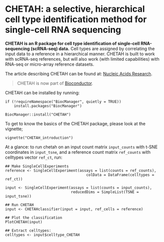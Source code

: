 # CHETAH: a selective, hierarchical cell type identification method for single-cell RNA sequencing
__CHETAH is an R package for cell type identification of single-cell RNA-sequencing (scRNA-seq) data.__
Cell types are assigned by correlating the input data to a reference in a hierarchical manner. CHETAH is built to work with scRNA-seq references, but will also work (with limited capabilities) with RNA-seq or micro-array reference datasets.


The article describing CHETAH can be found at: [Nucleic Acids Research](https://academic.oup.com/nar/advance-article/doi/10.1093/nar/gkz543/5521789?searchresult=1).  

> CHETAH is now part of [Bioconductor](https://www.bioconductor.org/packages/release/bioc/html/CHETAH.html).  

CHETAH can be installed by running:
```{r echo=TRUE, eval=FALSE}
if (!requireNamespace("BiocManager", quietly = TRUE))
    install.packages("BiocManager")

BiocManager::install("CHETAH")
```

To get to know the basics of the CHETAH package, please look at the vignette;
```{r echo=TRUE, eval=FALSE}
vignette("CHETAH_introduction")
```

At a glance: to run chetah on an input count matrix `input_counts` with t-SNE coordinates in `input_tsne`, and a reference count matrix `ref_counts` with celltypes vector `ref_ct`, run:  

```{r glance, echo=TRUE, eval=FALSE}
## Make SingleCellExperiments
reference <- SingleCellExperiment(assays = list(counts = ref_counts),
                                     colData = DataFrame(celltypes = ref_ct))

input <- SingleCellExperiment(assays = list(counts = input_counts),
                              reducedDims = SimpleList(TSNE = input_tsne))

## Run CHETAH
input <- CHETAHclassifier(input = input, ref_cells = reference)

## Plot the classification
PlotCHETAH(input)

## Extract celltypes:
celltypes <- input$celltype_CHETAH
```
